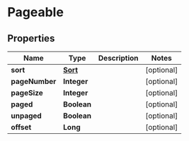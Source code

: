 # Pageable

## Properties
Name | Type | Description | Notes
------------ | ------------- | ------------- | -------------
**sort** | [**Sort**](Sort.md) |  |  [optional]
**pageNumber** | **Integer** |  |  [optional]
**pageSize** | **Integer** |  |  [optional]
**paged** | **Boolean** |  |  [optional]
**unpaged** | **Boolean** |  |  [optional]
**offset** | **Long** |  |  [optional]

